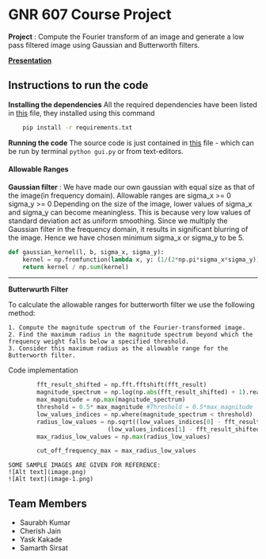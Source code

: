 # GNR 607 Course Project

**Project** : Compute the Fourier transform of an image and generate a low
pass filtered image using Gaussian and Butterworth filters.

**[Presentation](GNR_607_ppt.pdf)**

## Instructions to run the code

**Installing the dependencies**
All the required dependencies have been listed in [this](requirements.txt) file, they installed using this command
```zsh
    pip install -r requirements.txt
```
**Running the code**
The source code is just contained in [this](GUI.py) file - which can be run by terminal ```python gui.py``` or from text-editors.

#### Allowable Ranges
**Gaussian filter** : We have made our own gaussian with equal size as that of the image(in frequency domain). Allowable ranges are
    sigma_x >= 0
    sigma_y >= 0
Depending on the size of the image, lower values of sigma_x and sigma_y can become meaningless. This is because very low values of standard deviation act as uniform smoothing. Since we multiply the Gaussian filter in the frequency domain, it results in significant blurring of the image. Hence we have chosen minimum sigma_x or sigma_y to be 5.

```python
def gaussian_kernel(l, b, sigma_x, sigma_y):
    kernel = np.fromfunction(lambda x, y: (1/(2*np.pi*sigma_x*sigma_y)) * np.exp(-((x-(l-1)/2)**2/(2*sigma_x**2) + (y-(b-1)/2)**2/(2*sigma_y**2))), (l, b))
    return kernel / np.sum(kernel)
```
    
--- 

**Butterwurth Filter**

To calculate the allowable ranges for butterworth filter we use the following method:

    1. Compute the magnitude spectrum of the Fourier-transformed image.
    2. Find the maximum radius in the magnitude spectrum beyond which the frequency weight falls below a specified threshold.
    3. Consider this maximum radius as the allowable range for the Butterworth filter.

Code implementation

```python
        fft_result_shifted = np.fft.fftshift(fft_result)
        magnitude_spectrum = np.log(np.abs(fft_result_shifted) + 1).real
        max_magnitude = np.max(magnitude_spectrum)
        threshold = 0.5* max_magnitude #Threshold = 0.5*max_magnitude
        low_values_indices = np.where(magnitude_spectrum < threshold)
        radius_low_values = np.sqrt((low_values_indices[0] - fft_result_shifted.shape[0] // 2)**2 +
                            (low_values_indices[1] - fft_result_shifted.shape[1] // 2)**2)
        max_radius_low_values = np.max(radius_low_values)

        cut_off_frequency_max = max_radius_low_values
```

```
SOME SAMPLE IMAGES ARE GIVEN FOR REFERENCE:
![Alt text](image.png)
![Alt text](image-1.png)
```

## Team Members
- Saurabh Kumar 
- Cherish Jain 
- Yask Kakade
- Samarth Sirsat
